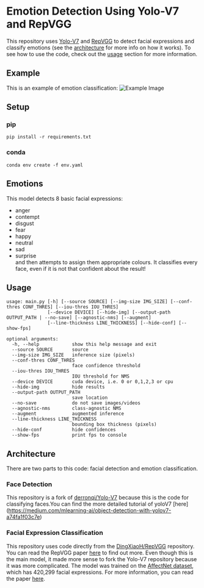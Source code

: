 # Emotion Detection Using Yolo-V7 and RepVGG
This repository uses [Yolo-V7](https://github.com/derronqi/yolov7-face) and [RepVGG](https://github.com/DingXiaoH/RepVGG) to detect facial expressions and classify emotions (see the [architecture](#Architecture) for more info on how it works). To see how to use the code, check out the [usage](#usage) section for more information.
## Example
This is an example of emotion classification:
![Example Image](example.png "Example Image")

## Setup
### pip
`pip install -r requirements.txt`
### conda
`conda env create -f env.yaml`
## Emotions
This model detects 8 basic facial expressions:
- anger
- contempt
- disgust
- fear
- happy
- neutral
- sad
- surprise<br>
and then attempts to assign them appropriate colours. It classifies every face, even if it is not that confident about the result!
## Usage
```
usage: main.py [-h] [--source SOURCE] [--img-size IMG_SIZE] [--conf-thres CONF_THRES] [--iou-thres IOU_THRES]
               [--device DEVICE] [--hide-img] [--output-path OUTPUT_PATH | --no-save] [--agnostic-nms] [--augment]
               [--line-thickness LINE_THICKNESS] [--hide-conf] [--show-fps]

optional arguments:
  -h, --help            show this help message and exit
  --source SOURCE       source
  --img-size IMG_SIZE   inference size (pixels)
  --conf-thres CONF_THRES
                        face confidence threshold
  --iou-thres IOU_THRES
                        IOU threshold for NMS
  --device DEVICE       cuda device, i.e. 0 or 0,1,2,3 or cpu
  --hide-img            hide results
  --output-path OUTPUT_PATH
                        save location
  --no-save             do not save images/videos
  --agnostic-nms        class-agnostic NMS
  --augment             augmented inference
  --line-thickness LINE_THICKNESS
                        bounding box thickness (pixels)
  --hide-conf           hide confidences
  --show-fps            print fps to console
```
## Architecture
There are two parts to this code: facial detection and emotion classification.
### Face Detection
This repository is a fork of [derronqi/Yolo-V7](https://github.com/derronqi/yolov7-face) because this is the code for classifying faces.You can find the more detailed tutorial of yoloV7 [here] (https://medium.com/mlearning-ai/object-detection-with-yolov7-a74fa1f03c7e)
### Facial Expression Classification
This repository uses code directly from the [DingXiaoH/RepVGG](https://github.com/DingXiaoH/RepVGG) repository. You can read the RepVGG paper [here](https://arxiv.org/pdf/2101.03697.pdf) to find out more. Even though this is the main model, it made more sense to fork the Yolo-V7 repository because it was more complicated. The model was trained on the [AffectNet dataset](http://mohammadmahoor.com/affectnet/), which has 420,299 facial expressions. For more information, you can read the paper [here](http://mohammadmahoor.com/wp-content/uploads/2017/08/AffectNet_oneColumn-2.pdf).
